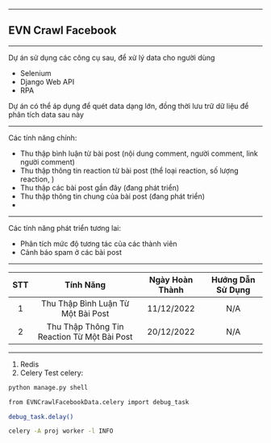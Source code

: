 ----
## EVN Crawl Facebook
_____________
Dự án sử dụng các công cụ sau, để xử lý data cho người dùng
* Selenium
* Django Web API
* RPA

Dự án có thể áp dụng để quét data dạng lớn, đồng thời lưu trữ dữ liệu để phân tích data sau này

---------

Các tính năng chính:
 * Thu thập bình luận từ bài post (nội dung comment, người comment, link người comment)
 * Thu thập thông tin reaction từ bài post (thể loại reaction, số lượng reaction, )
 * Thu thập các bài post gần đây (đang phát triển)
 * Thu thập thông tin chung của bài post (đang phát triển)
 * 
---
Các tính năng phát triển tương lai:

* Phân tích mức độ tương tác của các thành viên
* Cảnh báo spam ở các bài post



___

| STT |                  Tính Năng                  | Ngày Hoàn Thành | Hướng Dẫn Sử Dụng |
|:---:|:-------------------------------------------:|:---------------:|:-----------------:|
|  1  |     Thu Thập Bình Luận Từ Một Bài Post      |   11/12/2022    |        N/A        |
|  2  | Thu Thập Thông Tin Reaction Từ Một Bài Post |   20/12/2022    |        N/A        |

---

1. Redis
2. Celery
Test celery: 
```bash
python manage.py shell
```
```bash
from EVNCrawlFacebookData.celery import debug_task
```
```bash
debug_task.delay()
```
```bash
celery -A proj worker -l INFO
```
